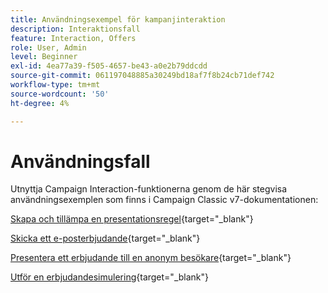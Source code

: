 ```yaml
---
title: Användningsexempel för kampanjinteraktion
description: Interaktionsfall
feature: Interaction, Offers
role: User, Admin
level: Beginner
exl-id: 4ea77a39-f505-4657-be43-a0e2b79ddcdd
source-git-commit: 061197048885a30249bd18af7f8b24cb71def742
workflow-type: tm+mt
source-wordcount: '50'
ht-degree: 4%

---
```


# Användningsfall

Utnyttja Campaign Interaction-funktionerna genom de här stegvisa användningsexemplen som finns i Campaign Classic v7-dokumentationen:

[Skapa och tillämpa en presentationsregel](https://experienceleague.adobe.com/docs/campaign-classic/using/managing-offers/case-study/presentation-rules.html?lang=sv-SE){target="_blank"}

[Skicka ett e-posterbjudande](https://experienceleague.adobe.com/docs/campaign-classic/using/managing-offers/case-study/offers-on-an-outbound-channel.html?lang=sv-SE){target="_blank"}

[Presentera ett erbjudande till en anonym besökare](https://experienceleague.adobe.com/docs/campaign-classic/using/managing-offers/case-study/offers-on-an-outbound-channel.html?lang=sv-SE){target="_blank"}

[Utför en erbjudandesimulering](https://experienceleague.adobe.com/docs/campaign-classic/using/managing-offers/case-study/offers-on-an-outbound-channel.html?lang=sv-SE){target="_blank"}
